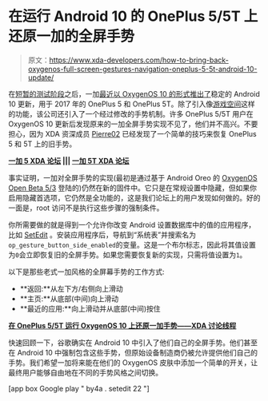 # 在运行 Android 10 的 OnePlus 5/5T 上还原一加的全屏手势

> 原文：<https://www.xda-developers.com/how-to-bring-back-oxygenos-full-screen-gestures-navigation-oneplus-5-5t-android-10-update/>

在[短暂的测试阶段](https://www.xda-developers.com/oneplus-5-oneplus-5t-android-10-oxygenos-open-beta-1/)之后，一加[最近以 OxygenOS 10 的形式推出了](https://www.xda-developers.com/oneplus-5-5t-stable-android-10-oxygenos-10-update/)稳定的 Android 10 更新，用于 2017 年的 OnePlus 5 和 OnePlus 5T。除了引入像[游戏空间](https://www.xda-developers.com/oneplus-game-space-google-playadds-game-statistics-instant-games/)这样的功能，该公司还引入了一个经过修改的手势机制。许多 OnePlus 5/5T 用户在 OxygenOS 10 更新后发现原来的一加全屏手势实现不见了，他们并不高兴。不要担心，因为 XDA 资深成员 [Pierre02](https://forum.xda-developers.com/member.php?u=7129658) 已经发现了一个简单的技巧来恢复 OnePlus 5 和 5T 上的旧手势。

**[一加 5 XDA 论坛](https://forum.xda-developers.com/oneplus-5) ||| [一加 5T XDA 论坛](https://forum.xda-developers.com/oneplus-5t)**

事实证明，一加对全屏手势的实现(最初是通过基于 Android Oreo 的 [OxygenOS Open Beta 5/3](https://www.xda-developers.com/oxygenos-open-beta-5-3-oneplus-5-5t/) 登陆的)仍然在新的固件中。它只是在常规设置中隐藏，但如果你启用隐藏首选项，它仍然是全功能的，这是我们论坛上的用户发现如何做的。好的一面是，root 访问不是执行这些步骤的强制条件。

你所需要做的就是得到一个允许你改变 Android 设置数据库中的值的应用程序，比如 [SetEdit](https://play.google.com/store/apps/details?id=by4a.setedit22) 。安装应用程序后，导航到“系统表”并搜索名为`op_gesture_button_side_enabled`的变量。这是一个布尔标志，因此将其值设置为`0`会立即恢复旧的全屏手势。如果您需要恢复新的实现，只需将值设置为`1`。

以下是那些老式一加风格的全屏幕手势的工作方式:

*   **返回:**从左下方/右侧向上滑动
*   **主页:**从底部(中间)向上滑动
*   **最近的应用:**向上滑动并从底部(中间)按住

**[在 OnePlus 5/5T 运行 OxygenOS 10 上还原一加手势——XDA 讨论线程](https://forum.xda-developers.com/oneplus-5t/how-to/how-to-oneplus-gestures-oneplus-5t-t4101311)**

快速回顾一下，谷歌确实在 Android 10 中引入了他们自己的全屏手势。他们甚至在 Android 10 中强制包含这些手势，但原始设备制造商仍被允许提供他们自己的手势。我们希望一加将来能在他们的 OxygenOS 皮肤中添加一个简单的开关，让最终用户能够自由地在不同的手势风格之间切换。

[app box Google play " by4a . setedit 22 "]